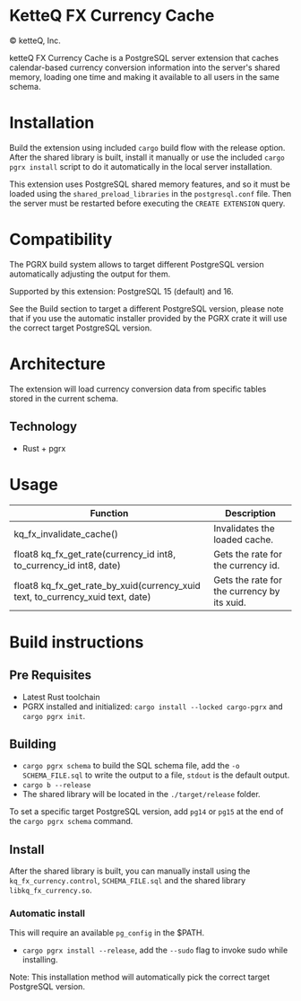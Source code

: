 # KetteQ FX Currency Cache

© ketteQ, Inc.

ketteQ FX Currency Cache is a PostgreSQL server extension that caches calendar-based currency
conversion information into the server's shared memory, loading one time and making it available to
all users in the same schema.

# Installation

Build the extension using included `cargo` build flow with the release option. After the shared 
library is built, install it manually or use the included `cargo pgrx install` script to do it automatically
in the local server installation.

This extension uses PostgreSQL shared memory features, and so it must be loaded using the 
`shared_preload_libraries` in the `postgresql.conf` file. Then the server must be restarted before
executing the `CREATE EXTENSION` query.

# Compatibility

The PGRX build system allows to target different PostgreSQL version automatically adjusting the output for them.

Supported by this extension: PostgreSQL 15 (default) and 16.

See the Build section to target a different PostgreSQL version, please note that if you use the automatic installer
provided by the PGRX crate it will use the correct target PostgreSQL version.

# Architecture

The extension will load currency conversion data from specific tables stored in the current schema.

## Technology

- Rust + pgrx

# Usage

| Function                                                                       | Description                                 |
|--------------------------------------------------------------------------------|---------------------------------------------|
| kq_fx_invalidate_cache()                                                       | Invalidates the loaded cache.               |
| float8 kq_fx_get_rate(currency_id int8, to_currency_id int8, date)             | Gets the rate for the currency id.          |
| float8 kq_fx_get_rate_by_xuid(currency_xuid text, to_currency_xuid text, date) | Gets the rate for the currency by its xuid. |

# Build instructions

## Pre Requisites

- Latest Rust toolchain
- PGRX installed and initialized: `cargo install --locked cargo-pgrx` and `cargo pgrx init`.

## Building

- `cargo pgrx schema` to build the SQL schema file, add the `-o SCHEMA_FILE.sql` to write the output to a file, `stdout` is the default output.
- `cargo b --release`
- The shared library will be located in the `./target/release` folder.

To set a specific target PostgreSQL version, add `pg14` or `pg15` at the end of the `cargo pgrx schema` command.

## Install

After the shared library is built, you can manually install using the `kq_fx_currency.control`, `SCHEMA_FILE.sql` 
and the shared library `libkq_fx_currency.so`.

### Automatic install

This will require an available `pg_config` in the $PATH.

- `cargo pgrx install --release`, add the `--sudo` flag to invoke sudo while installing.

Note: This installation method will automatically pick the correct target PostgreSQL version.

